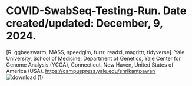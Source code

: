 # COVID-SwabSeq-Testing-Run. Date created/updated: December, 9, 2024.
[R: ggbeeswarm, MASS, speedglm, furrr, readxl, magrittr, tidyverse].
Yale University, School of Medicine, Department of Genetics, Yale Center for Genome Analysis (YCGA), Connecticut,  New Haven, United States of America (USA).
https://campuspress.yale.edu/shrikantpawar/
![download (1)](https://github.com/user-attachments/assets/4ec36136-fbdd-42ff-b96c-4f2bf335b290)

